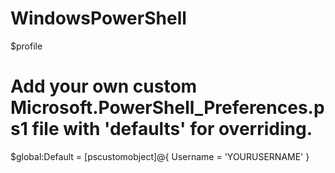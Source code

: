 # WindowsPowerShell
$profile

# Add your own custom Microsoft.PowerShell_Preferences.ps1 file with 'defaults' for overriding.
$global:Default = [pscustomobject]@{
    Username = 'YOURUSERNAME'
}
